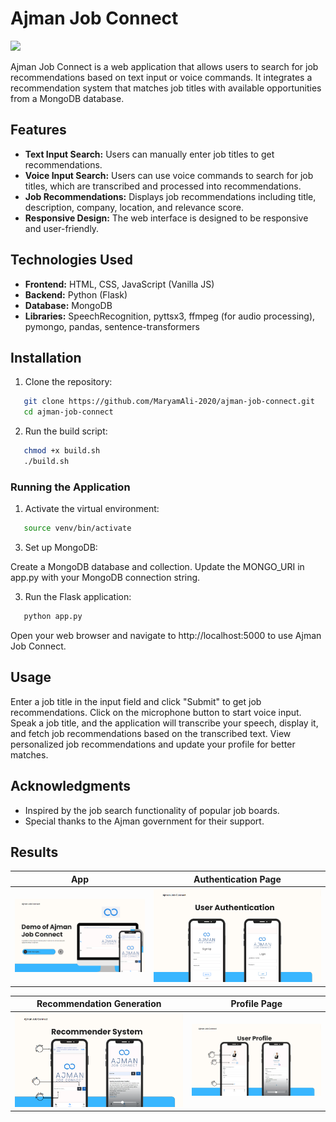 # Ajman Job Connect
<a href="https://app.commanddash.io/agent?github=https://github.com/MaryamAli-2020/ajman-job-connect"><img src="https://img.shields.io/badge/AI-Code%20Gen-EB9FDA"></a>

Ajman Job Connect is a web application that allows users to search for job recommendations based on text input or voice commands. It integrates a recommendation system that matches job titles with available opportunities from a MongoDB database.

## Features

- **Text Input Search:** Users can manually enter job titles to get recommendations.
- **Voice Input Search:** Users can use voice commands to search for job titles, which are transcribed and processed into recommendations.
- **Job Recommendations:** Displays job recommendations including title, description, company, location, and relevance score.
- **Responsive Design:** The web interface is designed to be responsive and user-friendly.

## Technologies Used

- **Frontend:** HTML, CSS, JavaScript (Vanilla JS)
- **Backend:** Python (Flask)
- **Database:** MongoDB
- **Libraries:** SpeechRecognition, pyttsx3, ffmpeg (for audio processing), pymongo, pandas, sentence-transformers

## Installation

1. Clone the repository:
```bash
   git clone https://github.com/MaryamAli-2020/ajman-job-connect.git
   cd ajman-job-connect
```

2. Run the build script:
```bash
   chmod +x build.sh
   ./build.sh
```

### Running the Application

1. Activate the virtual environment:
```bash
   source venv/bin/activate
 ```

3. Set up MongoDB:

Create a MongoDB database and collection.
Update the MONGO_URI in app.py with your MongoDB connection string.

3. Run the Flask application:
```bash
   python app.py
```

Open your web browser and navigate to http://localhost:5000 to use Ajman Job Connect.

## Usage

Enter a job title in the input field and click "Submit" to get job recommendations.
Click on the microphone button to start voice input. Speak a job title, and the application will transcribe your speech, display it, and fetch job recommendations based on the transcribed text.
View personalized job recommendations and update your profile for better matches.


## Acknowledgments

- Inspired by the job search functionality of popular job boards.
- Special thanks to the Ajman government for their support.

## Results

| App | Authentication Page |
|-----|---------------------|
| ![Demo](results/demo.png) | ![User Auth](results/user_auth.png) |

| Recommendation Generation | Profile Page |
|---------------------------|--------------|
| ![Recommender System](results/recommender_sys.png) | ![User Profile](results/user_profile.png) |




